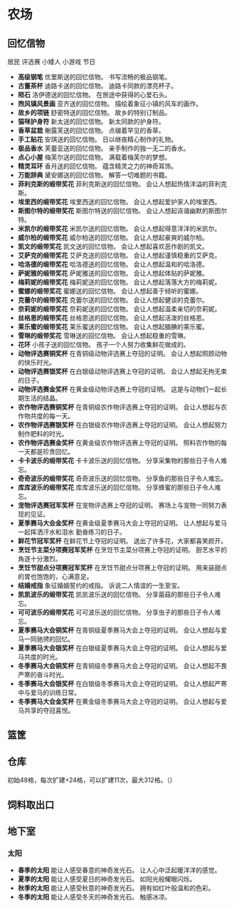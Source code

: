 # 农场

## 回忆信物

居民
评选赛
小矮人
小游戏
节日

- **高级钢笔**
优里斯送的回忆信物。
书写流畅的极品钢笔。
- **古董茶杯**
迪路卡送的回忆信物。
迪路卡同款的漂亮杯子。
- **陨石**
洛伊德送的回忆信物。
在旅途中获得的心爱石头。
- **煦风镇风景画**
亚齐送的回忆信物。
描绘着象征小镇的风车的画作。
- **故乡的项链**
舒密特送的回忆信物。
故乡的特别订制品。
- **猫咪护身符**
新太送的回忆信物。
新太同款的护身符。
- **香草盆栽**
榭露芙送的回忆信物。
点缀着罕见的香草。
- **手工贴花**
安琪送的回忆信物。
日以继夜精心制作的礼物。
- **极品香水**
芙蕾亚送的回忆信物。
亲手制作的独一无二的香水。
- **点心小屋**
梅芙尔送的回忆信物。
满载着梅芙尔的梦想。
- **精灵耳环**
香月送的回忆信物。
蕴含精灵之力的神奇耳饰。
- **万能辞典**
黛安娜送的回忆信物。
解答一切难题的书籍。
- **菲利克斯的缎带奖花**
菲利克斯送的回忆信物。
会让人想起热情洋溢的菲利克斯。
- **埃里西的缎带奖花**
埃里西送的回忆信物。
会让人想起爱护家人的埃里西。
- **斯图尔特的缎带奖花**
斯图尔特送的回忆信物。
会让人想起诙谐幽默的斯图尔特。
- **米凯尔的缎带奖花**
米凯尔送的回忆信物。
会让人想起得意洋洋的米凯尔。
- **威尔柏的缎带奖花**
威尔柏送的回忆信物。
会让人想起豪爽的威尔柏。
- **凯文的缎带奖花**
凯文送的回忆信物。
会让人想起喜欢恶作剧的凯文。
- **艾萨克的缎带奖花**
艾萨克送的回忆信物。
会让人想起谨慎稳重的艾萨克。
- **哈洛德的缎带奖花**
哈洛德送的回忆信物。
会让人想起温和的哈洛德。
- **萨妮雅的缎带奖花**
萨妮雅送的回忆信物。
会让人想起体贴的萨妮雅。
- **梅莉妮的缎带奖花**
梅莉妮送的回忆信物。
会让人想起落落大方的梅莉妮。
- **蜜娜的缎带奖花**
蜜娜送的回忆信物。
会让人想起善于倾听的蜜娜。
- **克蕾尔的缎带奖花**
克蕾尔送的回忆信物。
会让人想起健谈的克蕾尔。
- **奈莉妮的缎带奖花**
奈莉妮送的回忆信物。
会让人想起温柔亲切的奈莉妮。
- **丝格恩的缎带奖花**
丝格恩送的回忆信物。
会让人想起活泼的丝格恩。
- **莱乐蜜的缎带奖花**
莱乐蜜送的回忆信物。
会让人想起腼腆的莱乐蜜。
- **雪琳的缎带奖花**
雪琳送的回忆信物。
会让人想起稳重的雪琳。
- **花环**
小孩子送的回忆信物。
孩子一个人努力收集鲜花做成的。
- **动物评选赛铜奖杯**
在青铜级动物评选赛上夺冠的证明。
会让人想起照顾动物的快乐时光。
- **动物评选赛银奖杯**
在白银级动物评选赛上夺冠的证明。
会让人想起无拘无束的日子。
- **动物评选赛金奖杯**
在黄金级动物评选赛上夺冠的证明。
这是与动物们一起长期生活的结晶。
- **农作物评选赛铜奖杯**
在青铜级农作物评选赛上夺冠的证明。
会让人想起与农作物共度的每一天。
- **农作物评选赛银奖杯**
在白银级农作物评选赛上夺冠的证明。
会让人想起努力制作肥料的时光。
- **农作物评选赛金奖杯**
在黄金级农作物评选赛上夺冠的证明。
照料农作物的每一天都是珍贵回忆。
- **卡卡波乐的缎带奖花**
卡卡波乐送的回忆信物。
分享采集物的那些日子令人难忘。
- **奇奇波乐的缎带奖花**
奇奇波乐送的回忆信物。
分享鱼的那些日子令人难忘。
- **库库波乐的缎带奖花**
库库波乐送的回忆信物。
分享蜂蜜的那些日子令人难忘。
- **宠物评选赛冠军奖杯**
在宠物评选赛上夺冠的证明。
赛场上与宠物一同努力表现的见证。
- **夏季赛马大会金奖杯**
在黄金级夏季赛马大会上夺冠的证明。
让人想起与爱马一起挥洒汗水和泪水
勤奋练习的日子。
- **鲜花节冠军奖杯**
在鲜花节上夺冠的证明。
送出了许多花，大家都喜笑颜开。
- **烹饪节主菜分项赛冠军奖杯**
在烹饪节主菜分项赛上夺冠的证明。
厨艺水平的角逐十分激烈。
- **烹饪节甜点分项赛冠军奖杯**
在烹饪节甜点分项赛上夺冠的证明。
用来装甜点的胃也饱饱的，心满意足。
- **结婚戒指**
象征婚姻誓约的戒指。
诉说二人情谊的一生至宝。
- **凯凯波乐的缎带奖花**
凯凯波乐送的回忆信物。
分享菌菇的那些日子令人难忘。
- **可可波乐的缎带奖花**
可可波乐送的回忆信物。
分享虫子的那些日子令人难忘。
- **夏季赛马大会铜奖杯**
在青铜级夏季赛马大会上夺冠的证明。
会让人想起与爱马一同驰骋的回忆。
- **夏季赛马大会银奖杯**
在白银级夏季赛马大会上夺冠的证明。
会让人想起与爱马共度的时光。
- **冬季赛马大会铜奖杯**
在青铜级冬季赛马大会上夺冠的证明。
会让人想起不畏严寒的奋斗时光。
- **冬季赛马大会银奖杯**
在白银级冬季赛马大会上夺冠的证明。
会让人想起严寒中与爱马的训练日常。
- **冬季赛马大会金奖杯**
在黄金级冬季赛马大会上夺冠的证明。
会让人想起与爱马共享的夺冠喜悦。

## 篮筐

## 仓库

初始48格，每次扩建+24格，可以扩建11次，最大312格。（）

## 饲料取出口

## 地下室

### 太阳

- **春季的太阳**
能让人感受春意的神奇发光石。
让人心中泛起暖洋洋的感觉。
- **夏季的太阳**
能让人感受夏日的神奇发光石。
如阳光般耀眼闪烁。
- **秋季的太阳**
能让人感受秋意的神奇发光石。
拥有如红叶般温和的色彩。
- **冬季的太阳**
能让人感受冬天的神奇发光石。
触感冰凉。
